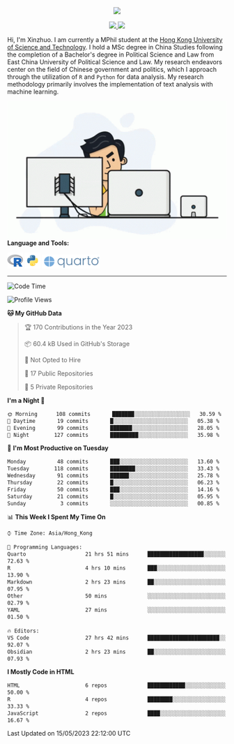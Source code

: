 <div align='center'>
<img src='https://readme-typing-svg.herokuapp.com?font=ubuntu&color=4d3900&center=true&lines=HKUST+Mphil+in+SOSC;Focus+on+China;Code+for+PoliSci'/>
</div>

<p align='center'>
 <a href='https://www.linkedin.com/in/xinzhuo-huang-5161011ba/' target='_blank'>
        <img src='https://img.shields.io/badge/linkedin%20-%230077B5.svg?&style=for-the-badge&logo=linkedin&logoColor=white'/>
    </a>
 <a href='https://twitter.com/HsinchoH' target='_blank'>
        <img src='https://img.shields.io/badge/Twitter-1DA1F2?style=for-the-badge&logo=twitter&logoColor=white'/>
    </a>
    </p>
    
Hi, I'm Xinzhuo. I am currently a MPhil student at the [Hong Kong University of Science and Technology](https://sosc.hkust.edu.hk/node/613). I hold a MSc degree in China Studies following the completion of a Bachelor's degree in Political Science and Law from East China University of Political Science and Law. My research endeavors center on the field of Chinese government and politics, which I approach through the utilization of `R` and `Python` for data analysis. My research methodology primarily involves the implementation of text analysis with machine learning.




<img align='right' src="https://github.com/xinzhuohkust/xinzhuohkust/blob/main/programmer.gif" width="590">



**Language and Tools:**  

<code><img height="36" src="https://raw.githubusercontent.com/github/explore/80688e429a7d4ef2fca1e82350fe8e3517d3494d/topics/r/r.png"></code>
<code><img height="36" src="https://raw.githubusercontent.com/github/explore/80688e429a7d4ef2fca1e82350fe8e3517d3494d/topics/python/python.png"></code>
<code><img height="32" src="https://github.com/quarto-dev/quarto-r/blob/main/man/figures/quarto.png"></code>

---
<!--START_SECTION:waka-->
![Code Time](http://img.shields.io/badge/Code%20Time-495%20hrs%2052%20mins-blue)

![Profile Views](http://img.shields.io/badge/Profile%20Views-106-blue)

**🐱 My GitHub Data** 

> 🏆 170 Contributions in the Year 2023
 > 
> 📦 60.4 kB Used in GitHub's Storage 
 > 
> 🚫 Not Opted to Hire
 > 
> 📜 17 Public Repositories 
 > 
> 🔑 5 Private Repositories  
 > 
**I'm a Night 🦉** 

```text
🌞 Morning      108 commits       ███████░░░░░░░░░░░░░░░░░░   30.59 % 
🌆 Daytime       19 commits       █░░░░░░░░░░░░░░░░░░░░░░░░   05.38 % 
🌃 Evening       99 commits       ███████░░░░░░░░░░░░░░░░░░   28.05 % 
🌙 Night        127 commits       █████████░░░░░░░░░░░░░░░░   35.98 % 

```
📅 **I'm Most Productive on Tuesday** 

```text
Monday          48 commits       ███░░░░░░░░░░░░░░░░░░░░░░   13.60 % 
Tuesday        118 commits       ████████░░░░░░░░░░░░░░░░░   33.43 % 
Wednesday       91 commits       ██████░░░░░░░░░░░░░░░░░░░   25.78 % 
Thursday        22 commits       █░░░░░░░░░░░░░░░░░░░░░░░░   06.23 % 
Friday          50 commits       ███░░░░░░░░░░░░░░░░░░░░░░   14.16 % 
Saturday        21 commits       █░░░░░░░░░░░░░░░░░░░░░░░░   05.95 % 
Sunday           3 commits       ░░░░░░░░░░░░░░░░░░░░░░░░░   00.85 % 

```


📊 **This Week I Spent My Time On** 

```text
⌚︎ Time Zone: Asia/Hong_Kong

💬 Programming Languages: 
Quarto                   21 hrs 51 mins      ██████████████████░░░░░░░   72.63 % 
R                        4 hrs 10 mins       ███░░░░░░░░░░░░░░░░░░░░░░   13.90 % 
Markdown                 2 hrs 23 mins       ██░░░░░░░░░░░░░░░░░░░░░░░   07.95 % 
Other                    50 mins             ░░░░░░░░░░░░░░░░░░░░░░░░░   02.79 % 
YAML                     27 mins             ░░░░░░░░░░░░░░░░░░░░░░░░░   01.50 % 

🔥 Editors: 
VS Code                  27 hrs 42 mins      ███████████████████████░░   92.07 % 
Obsidian                 2 hrs 23 mins       ██░░░░░░░░░░░░░░░░░░░░░░░   07.93 % 

```

**I Mostly Code in HTML** 

```text
HTML                     6 repos             ████████████░░░░░░░░░░░░░   50.00 % 
R                        4 repos             ████████░░░░░░░░░░░░░░░░░   33.33 % 
JavaScript               2 repos             ████░░░░░░░░░░░░░░░░░░░░░   16.67 % 

```



 Last Updated on 15/05/2023 22:12:00 UTC
<!--END_SECTION:waka-->
    
    
    
    
    
    
    
    
